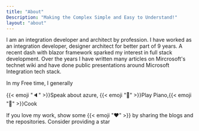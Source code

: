 ```yaml
---
title: "About"
Description: "Making the Complex Simple and Easy to Understand!"
layout: "about"
---
```


I am an integration developer and architect by profession. I have worked as an integration developer, designer architect for better part of 9 years. A recent dash with blazor framework sparked my interest in full stack development.  Over the years I have written many articles on Mircrosoft's technet wiki and have done public presentations around Microsoft Integration tech stack.

In my Free time, I generally

{{< emoji ":speaker:" >}}Speak about azure, {{< emoji ":musical_keyboard:" >}}Play Piano,{{< emoji ":stew:" >}}Cook

If you love my work, show some {{< emoji ":heart:" >}} by sharing the blogs and the repositories. Consider providing a star
